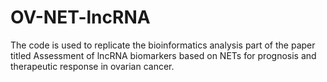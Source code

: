 # OV-NET-lncRNA
The code is used to replicate the bioinformatics analysis part of the paper titled Assessment of lncRNA biomarkers based on NETs for prognosis and therapeutic response in ovarian cancer.
